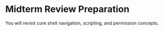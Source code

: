 # Midterm Review Preparation

You will revisit core shell navigation, scripting, and permission concepts.
